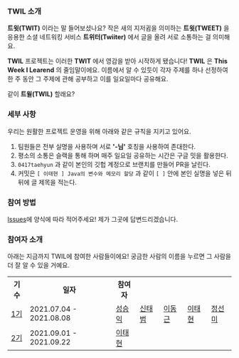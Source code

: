 ### TWIL 소개
**트윗(TWIT)** 이라는 말 들어보셨나요? 작은 새의 지저귐을 의미하는 **트윗(TWEET)** 을 응용한 소셜 네트워킹 서비스 **트위터(Twiiter)** 에서 글을 올려 서로 소통하는 걸 의미해요.  

**TWIL** 프로젝트는 이러한 **TWIT** 에서 영감을 받아 시작하게 됐습니다! **TWIL** 은 **This Week I Learend** 의 줄임말이에요. 이름에서 알 수 있듯이 각자 주제를 하나 선정하여 한 주 동안 그 주제에 관해 공부하고 이를 일요일마다 공유해요.

같이 **트윌(TWIL)** 할래요?


### 세부 사항
우리는 원활한 프로젝트 운영을 위해 아래와 같은 규칙을 지키고 있어요.

1. 팀원들은 전부 실명을 사용하며 서로 **'-님'** 호칭을 사용하여 존대한다.
2. 평소의 소통은 슬랙을 통해 하며 매주 일요일 공유하는 시간은 구글 밋을 활용한다.
3. `0417taehyun` 과 같이 본인의 깃헙 계정으로 브랜치를 만들어 PR을 날린다.
4. 커밋은 `[ 이태현 ] Java의 변수와 메모리 할당` 과 같이 `[ ]` 안에 본인 실명을 넣은 뒤 뒤에 글 제목을 적는다.


### 참여 방법
[Issues](https://github.com/week-with-me/TWIL/issues)에 양식에 따라 적어주세요! 제가 그곳에 답변드리겠습니다.

### 참여자 소개
아래는 지금까지 TWIL에 참여한 사람들이에요! 궁금한 사람의 이름을 누르면 그 사람을 더 잘 알 수 있을 거예요.

<table>
    <tr>
        <th>기수</th>
        <th>일자</th>
        <th>참여자</th>
    </tr>
    <tr>
        <td><a href="">1기</a></td>
        <td>2021.07.04 - 2021.08.08</td>
        <td><a href="https://github.com/iksflow">성승익</a></td>
        <td><a href="https://github.com/TaeBeomShin">신태범</a></td>
        <td><a href="https://github.com/gledong12">이동근</a></td>
        <td><a href="https://www.weekwith.me">이태현</a></td>
        <td><a href="https://github.com/katej927">정선미</a></td>
    </tr>
        <td><a href="">2기</a></td>
        <td>2021.09.01 - 2021.09.22</td>
        <td><a href="https://www.weekwith.me">이태현</a></td>
</table>